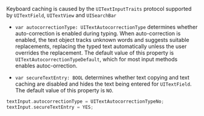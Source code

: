 Keyboard caching is caused by the `UITextInputTraits` protocol supported
by `UITextField`, `UITextView` and `UISearchBar`

- `var autocorrectionType: UITextAutocorrectionType` determines whether auto-correction is enabled during typing.
When auto-correction is enabled, the text object tracks unknown words and suggests suitable replacements, replacing
the typed text automatically unless the user overrides the replacement. The default value of this property is
`UITextAutocorrectionTypeDefault`, which for most input methods enables autoc-orrection.

- `var secureTextEntry: BOOL` determines whether text copying and text caching are disabled and hides the text being
entered for `UITextField`. The default value of this property is `NO`.

```c
textInput.autocorrectionType = UITextAutocorrectionTypeNo;
textInput.secureTextEntry = YES;
```
